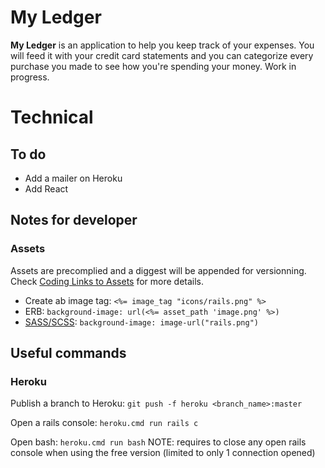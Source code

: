# My Ledger

**My Ledger** is an application to help you keep track of your expenses.
You will feed it with your credit card statements and you can categorize every purchase you made to see how you're spending your money.
Work in progress.

# Technical

## To do
- Add a mailer on Heroku
- Add React

## Notes for developer

### Assets
Assets are precomplied and a diggest will be appended for versionning. Check [Coding Links to Assets](http://guides.rubyonrails.org/asset_pipeline.html#coding-links-to-assets) for more details.
- Create ab image tag: `<%= image_tag "icons/rails.png" %>`
- ERB: `background-image: url(<%= asset_path 'image.png' %>)`
- [SASS/SCSS](http://guides.rubyonrails.org/asset_pipeline.html#css-and-sass): `background-image: image-url("rails.png")`

## Useful commands

### Heroku

Publish a branch to Heroku:
`git push -f heroku <branch_name>:master`

Open a rails console:
`heroku.cmd run rails c`

Open bash:
`heroku.cmd run bash`
NOTE: requires to close any open rails console when using the free version (limited to only 1 connection opened)

